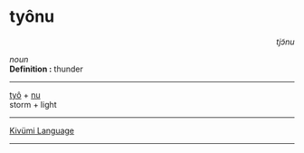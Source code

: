 
# tyônu

<div align="right"><i>tjɔ̃nu</i></div>

*noun*  
**Definition :** thunder  

---

[tyô](tyô.md) + [nu](nu.md)  
storm + light  

---

[Kivümi Language](../README.md)

---
